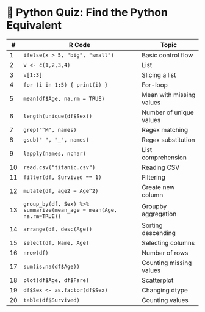 
# 🎯 Python Quiz: Find the Python Equivalent

| #  | R Code | Topic |
|----|--------|-------|
| 1  | `ifelse(x > 5, "big", "small")` | Basic control flow |
| 2  | `v <- c(1,2,3,4)` | List |
| 3  | `v[1:3]` | Slicing a list |
| 4  | `for (i in 1:5) { print(i) }` | For-loop |
| 5  | `mean(df$Age, na.rm = TRUE)` | Mean with missing values |
| 6  | `length(unique(df$Sex))` | Number of unique values |
| 7  | `grep("^M", names)` | Regex matching |
| 8  | `gsub(" ", "_", names)` | Regex substitution |
| 9  | `lapply(names, nchar)` | List comprehension |
| 10 | `read.csv("titanic.csv")` | Reading CSV |
| 11 | `filter(df, Survived == 1)` | Filtering |
| 12 | `mutate(df, age2 = Age^2)` | Create new column |
| 13 | `group_by(df, Sex) %>% summarize(mean_age = mean(Age, na.rm=TRUE))` | Groupby aggregation |
| 14 | `arrange(df, desc(Age))` | Sorting descending |
| 15 | `select(df, Name, Age)` | Selecting columns |
| 16 | `nrow(df)` | Number of rows |
| 17 | `sum(is.na(df$Age))` | Counting missing values |
| 18 | `plot(df$Age, df$Fare)` | Scatterplot |
| 19 | `df$Sex <- as.factor(df$Sex)` | Changing dtype |
| 20 | `table(df$Survived)` | Counting values |
